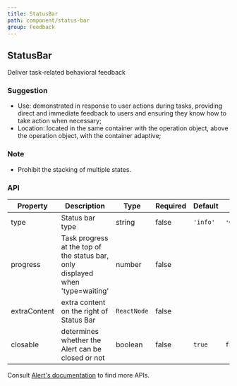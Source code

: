 ```yaml
---
title: StatusBar
path: component/status-bar
group: Feedback
---
```


## StatusBar

Deliver task-related behavioral feedback

### Suggestion

- Use: demonstrated in response to user actions during tasks, providing direct and immediate feedback to users and ensuring they know how to take action when necessary;
- Location: located in the same container with the operation object, above the operation object, with the container adaptive;

### Note

- Prohibit the stacking of multiple states.

### API

| Property     | Description                                                                    | Type        | Required | Default  | Alternative                         |
| ------------ | ------------------------------------------------------------------------------ | ----------- | -------- | -------- | ----------------------------------- |
| type         | Status bar type                                                                | string      | false    | `'info'` | `'waiting'`\|`'success'`\|`'error'` |
| progress     | Task progress at the top of the status bar, only displayed when 'type=waiting' | number      | false    |          |                                     |
| extraContent | extra content on the right of Status Bar                                       | `ReactNode` | false    |          |
| closable     | determines whether the Alert can be closed or not                              | boolean     | false    | `true`   | `false`                             |

Consult [Alert's documentation](https://youzan.github.io/zent/en/component/alert) to find more APIs.
